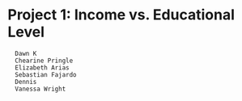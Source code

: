 # Project 1: Income vs. Educational Level

      Dawn K
      Chearine Pringle
      Elizabeth Arias
      Sebastian Fajardo
      Dennis
      Vanessa Wright
